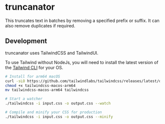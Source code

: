 # truncanator

This truncates text in batches by removing a specified prefix or suffix.
It can also remove duplicates if required.

## Development

truncanator uses TailwindCSS and TailwindUI.

To use Tailwind without NodeJs, you will need to install the latest version of the [Tailwind CLI](https://github.com/tailwindlabs/tailwindcss/releases/latest) for your OS.

```bash
# Install for arm64 macOS
curl -sLO https://github.com/tailwindlabs/tailwindcss/releases/latest/download/tailwindcss-macos-arm64
chmod +x tailwindcss-macos-arm64
mv tailwindcss-macos-arm64 tailwindcss

# Start a watcher
./tailwindcss -i input.css -o output.css --watch

# Compile and minify your CSS for production
./tailwindcss -i input.css -o output.css --minify
```
